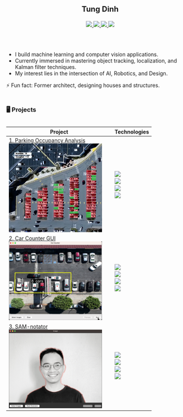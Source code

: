 <div style="text-align: center;">
    <p style="font-size: 20px; font-weight: bold;">Tung Dinh</p>
    <a href="https://www.linkedin.com/in/tung-dinh/">
        <img src="https://img.shields.io/badge/-Linkedin-blue?style=flat-square&logo=linkedin">
    </a>
    <a href="mailto:tsdinh442@gmail.com">
        <img src="https://img.shields.io/badge/-Email-red?style=flat-square&logo=gmail&logoColor=white">
    </a>
    <a href="https://youtube.com/@TungDinh_CV?si=jZZwTFCE6Qc83rMG">
     <img src="https://img.shields.io/badge/YouTube-red?style=flat-square&logo=youtube&logoColor=white">
    </a>
    <a href="https://tsdinh442.github.io/media/resume.pdf">
        <img src="https://img.shields.io/badge/PDF-Resume-red?style=flat-square&logo=adobe">
    </a> 
</div>

<br/><br/>
* I build machine learning and computer vision applications.
* Currently immersed in mastering object tracking, localization, and Kalman filter techniques.
* My interest lies in the intersection of AI, Robotics, and Design. 

⚡ Fun fact: Former architect, designing houses and structures.
<br/><br/>
### 🖥️ Projects
<table>

| Project                                                                                                                                                                                                                               | Technologies                                                                                                                                                                                                                                                  |
|---------------------------------------------------------------------------------------------------------------------------------------------------------------------------------------------------------------------------------------|---------------------------------------------------------------------------------------------------------------------------------------------------------------------------------------------------------------------------------------------------------------|
| [1. Parking Occupancy Analysis](https://github.com/tsdinh442/parking-space-counter)<br/> <a href="https://github.com/tsdinh442/parking-space-counter"><img src="media/1.jpg" alt="gif" width="250" style="margin-right: 20px;"/> </a> | <img src='https://img.shields.io/badge/image%20classification%20-8A2BE2'><br/> <img src='https://img.shields.io/badge/VGG16-8A2BE2'><br/> <img src='https://img.shields.io/badge/XGBoost-8A2BE2'><br/> <img src='https://img.shields.io/badge/OpenCV-8A2BE2'> |
| [2. Car Counter GUI](https://github.com/tsdinh442/car_counter_GUI)<br/> <a href='https://github.com/tsdinh442/car_counter_GUI'><img src="media/2.jpg" alt="image" width="250" style="margin-right: 20px;"/></a>                       | <img src='https://img.shields.io/badge/object%20detection%20-8A2BE2'><br/> <img src='https://img.shields.io/badge/YOLO-8A2BE2'><br/> <img src='https://img.shields.io/badge/OpenCV-8A2BE2'><br/> <img src='https://img.shields.io/badge/Tkinter-8A2BE2'>      |
| [3. SAM-notator](https://github.com/tsdinh442/SAM-notator)<br/> <a href='https://github.com/tsdinh442/SAM-notator'><img src="media/3.jpg" alt="image" width="250" style="margin-right: 20px;"/></a>                                   | <img src='https://img.shields.io/badge/image%20segmentation%20-8A2BE2'><br/> <img src='https://img.shields.io/badge/SAM-8A2BE2'><br/> <img src='https://img.shields.io/badge/OpenCV-8A2BE2'><br/> <img src='https://img.shields.io/badge/Tkinter-8A2BE2'>     |

</table>



